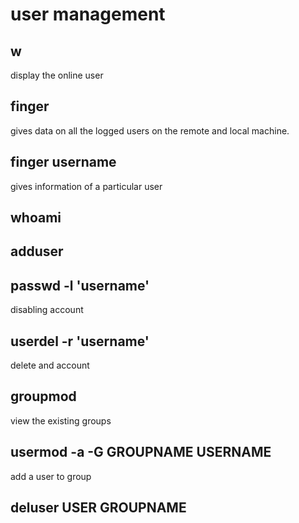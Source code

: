 # user management
## w
display the online user
## finger
gives data on all the logged users on the remote and local machine.
## finger username
gives information of a particular user
## whoami
## adduser
## passwd -l 'username'
disabling account
## userdel -r   'username'
delete and account
## groupmod
view the existing groups
## usermod -a -G GROUPNAME USERNAME
add a user to group
## deluser USER GROUPNAME
